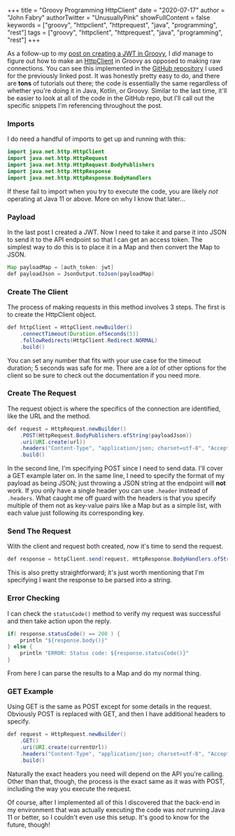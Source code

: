 +++
title = "Groovy Programming HttpClient"
date = "2020-07-17"
author = "John Fabry"
authorTwitter = "UnusuallyPink"
showFullContent = false
keywords = ["groovy", "httpclient", "httprequest", "java", "programming", "rest"]
tags = ["groovy", "httpclient", "httprequest", "java", "programming", "rest"]
+++

As a follow-up to my [post on creating a JWT in Groovy](https://www.unusually.pink/blog/creating-a-jwt-in-the-groovy-programming-language), I _did_ manage to figure out how to make an [HttpClient](https://docs.oracle.com/en/java/javase/11/docs/api/java.net.http/java/net/http/HttpClient.html) in Groovy as opposed to making raw connections. You can see this implemented in the [GitHub repository](https://github.com/JFFail/GroovyJWT/blob/master/jwt.groovy) I used for the previously linked post. It was honestly pretty easy to do, and there are **tons** of tutorials out there; the code is essentially the same regardless of whether you're doing it in Java, Kotlin, or Groovy. Similar to the last time, it'll be easier to look at all of the code in the GitHub repo, but I'll call out the specific snippets I'm referencing throughout the post.

### Imports

I do need a handful of imports to get up and running with this:

```java
import java.net.http.HttpClient
import java.net.http.HttpRequest
import java.net.http.HttpRequest.BodyPublishers
import java.net.http.HttpResponse
import java.net.http.HttpResponse.BodyHandlers
```

If these fail to import when you try to execute the code, you are likely _not_ operating at Java 11 or above. More on why I know that later...

### Payload

In the last post I created a JWT. Now I need to take it and parse it into JSON to send it to the API endpoint so that I can get an access token. The simplest way to do this is to place it in a Map and then convert the Map to JSON.

```java
Map payloadMap = [auth_token: jwt]
def payloadJson = JsonOutput.toJson(payloadMap)
```

### Create The Client

The process of making requests in this method involves 3 steps. The first is to create the HttpClient object.

```java
def httpClient = HttpClient.newBuilder()
    .connectTimeout(Duration.ofSeconds(5))
    .followRedirects(HttpClient.Redirect.NORMAL)
    .build()
```

You can set any number that fits with your use case for the timeout duration; 5 seconds was safe for me. There are a _lot_ of other options for the client so be sure to check out the documentation if you need more.

### Create The Request

The request object is where the specifics of the connection are identified, like the URL and the method.

```java
def request = HttpRequest.newBuilder()
    .POST(HttpRequest.BodyPublishers.ofString(payloadJson))
    .uri(URI.create(url))
    .headers("Content-Type", "application/json; charset=utf-8", "Accept", "\*/\*")
    .build()
```

In the second line, I'm specifying POST since I need to send data. I'll cover a GET example later on. In the same line, I need to specify the format of my payload as being JSON; just throwing a JSON string at the endpoint will **not** work. If you only have a single header you can use `.header` instead of `.headers`. What caught me off guard with the headers is that you specify multiple of them not as key-value pairs like a Map but as a simple list, with each value just following its corresponding key.

### Send The Request

With the client and request both created, now it's time to send the request.

```java
def response = httpClient.send(request, HttpResponse.BodyHandlers.ofString())
```

This is also pretty straightforward; it's just worth mentioning that I'm specifying I want the response to be parsed into a string.

### Error Checking

I can check the `statusCode()` method to verify my request was successful and then take action upon the reply.

```java
if( response.statusCode() == 200 ) {
    println "${response.body()}"
} else {
    println "ERROR: Status code: ${response.statusCode()}"
}
```

From here I can parse the results to a Map and do my normal thing.

### GET Example

Using GET is the same as POST except for some details in the request. Obviously POST is replaced with GET, and then I have additional headers to specify.

```java
def request = HttpRequest.newBuilder()
    .GET()
    .uri(URI.create(currentUrl))
    .headers("Content-Type", "application/json; charset=utf-8", "Accept", "\*/\*", "Authorization", "Bearer $token")
    .build()
```

Naturally the exact headers you need will depend on the API you're calling. Other than that, though, the process is the exact same as it was with POST, including the way you execute the request.

Of course, after I implemented all of this I discovered that the back-end in my environment that was actually executing the code was _not_ running Java 11 or better, so I couldn't even use this setup. It's good to know for the future, though!
